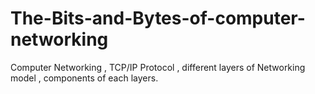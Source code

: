 # The-Bits-and-Bytes-of-computer-networking
Computer Networking , TCP/IP Protocol , different layers of Networking model , components of each layers.
